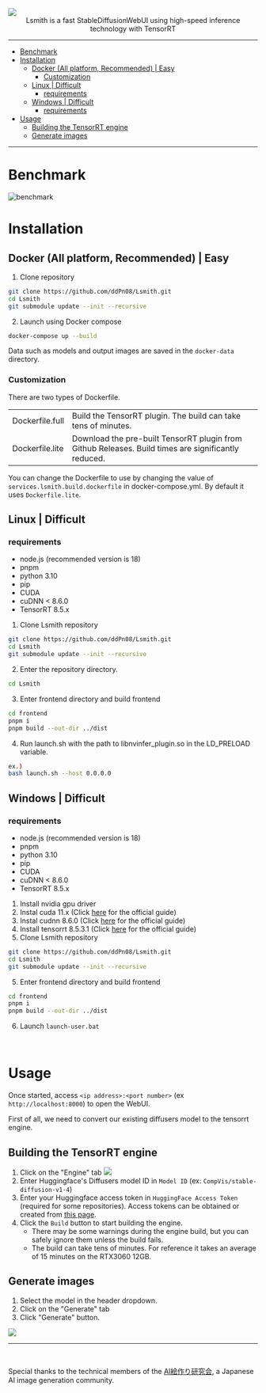 <div><img src="./docs/images/readme-top.png" /></div>

<div align="center">Lsmith is a fast StableDiffusionWebUI using high-speed inference technology with TensorRT</div>

---

- [Benchmark](#benchmark)
- [Installation](#installation)
  - [Docker (All platform, Recommended) | Easy](#docker-all-platform-recommended--easy)
    - [Customization](#customization)
  - [Linux | Difficult](#linux--difficult)
    - [requirements](#requirements)
  - [Windows | Difficult](#windows--difficult)
    - [requirements](#requirements-1)
- [Usage](#usage)
  - [Building the TensorRT engine](#building-the-tensorrt-engine)
  - [Generate images](#generate-images)

---

# Benchmark
![benchmark](./docs/images/readme-benchmark.png)

# Installation

## Docker (All platform, Recommended) | Easy

1. Clone repository
```sh
git clone https://github.com/ddPn08/Lsmith.git
cd Lsmith
git submodule update --init --recursive
```
2. Launch using Docker compose
```sh
docker-compose up --build
```

Data such as models and output images are saved in the `docker-data` directory.

### Customization

There are two types of Dockerfile.

|                 |                                                                                                     |
| --------------- | --------------------------------------------------------------------------------------------------- |
| Dockerfile.full | Build the TensorRT plugin. The build can take tens of minutes.                                      |
| Dockerfile.lite | Download the pre-built TensorRT plugin from Github Releases. Build times are significantly reduced. |

You can change the Dockerfile to use by changing the value of `services.lsmith.build.dockerfile` in docker-compose.yml.
By default it uses `Dockerfile.lite`.

## Linux | Difficult
### requirements
- node.js (recommended version is 18)
- pnpm
- python 3.10
- pip
- CUDA
- cuDNN < 8.6.0
- TensorRT 8.5.x

1. Clone Lsmith repository
```sh
git clone https://github.com/ddPn08/Lsmith.git
cd Lsmith
git submodule update --init --recursive
```
2. Enter the repository directory.
```sh
cd Lsmith
```
3. Enter frontend directory and build frontend
```sh
cd frontend
pnpm i
pnpm build --out-dir ../dist
```
4. Run launch.sh with the path to libnvinfer_plugin.so in the LD_PRELOAD variable.
```sh
ex.)
bash launch.sh --host 0.0.0.0
```

## Windows | Difficult
### requirements
- node.js (recommended version is 18)
- pnpm
- python 3.10
- pip
- CUDA
- cuDNN < 8.6.0
- TensorRT 8.5.x

1. Install nvidia gpu driver
2. Instal cuda 11.x (Click [here](https://docs.nvidia.com/cuda/cuda-installation-guide-microsoft-windows/) for the official guide)
2. Instal cudnn 8.6.0 (Click [here](https://docs.nvidia.com/deeplearning/cudnn/install-guide/index.html) for the official guide)
3. Install tensorrt 8.5.3.1 (Click [here](https://docs.nvidia.com/deeplearning/tensorrt/install-guide/index.html) for the official guide)
4. Clone Lsmith repository
```sh
git clone https://github.com/ddPn08/Lsmith.git
cd Lsmith
git submodule update --init --recursive
```
5. Enter frontend directory and build frontend
```sh
cd frontend
pnpm i
pnpm build --out-dir ../dist
```
6. Launch `launch-user.bat`

<br />

# Usage
Once started, access `<ip address>:<port number>` (ex `http://localhost:8000`) to open the WebUI.

First of all, we need to convert our existing diffusers model to the tensorrt engine.

## Building the TensorRT engine
1. Click on the "Engine" tab
![](./docs/images/readme-usage-screenshot-01.png)
2. Enter Huggingface's Diffusers model ID in `Model ID` (ex: `CompVis/stable-diffusion-v1-4`)
3. Enter your Huggingface access token in `HuggingFace Access Token` (required for some repositories).
Access tokens can be obtained or created from [this page](https://huggingface.co/settings/tokens).
4. Click the `Build` button to start building the engine.
    - There may be some warnings during the engine build, but you can safely ignore them unless the build fails.
    - The build can take tens of minutes. For reference it takes an average of 15 minutes on the RTX3060 12GB.

## Generate images
1. Select the model in the header dropdown.
2. Click on the "Generate" tab
3. Click "Generate" button.

![](./docs/images/readme-usage-screenshot-02.png)

---

<br />

Special thanks to the technical members of the [AI絵作り研究会](https://discord.gg/ai-art), a Japanese AI image generation community.